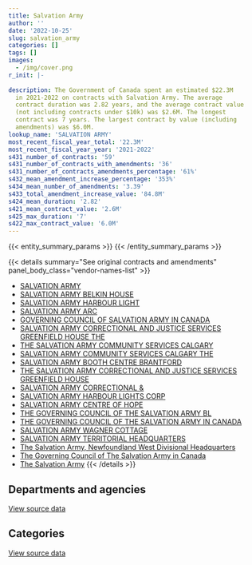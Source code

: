 ```yaml
---
title: Salvation Army
author: ''
date: '2022-10-25'
slug: salvation_army
categories: []
tags: []
images:
  - /img/cover.png
r_init: |-
  
description: The Government of Canada spent an estimated $22.3M
  in 2021-2022 on contracts with Salvation Army. The average
  contract duration was 2.82 years, and the average contract value
  (not including contracts under $10k) was $2.6M. The longest
  contract was 7 years. The largest contract by value (including
  amendments) was $6.0M.
lookup_name: 'SALVATION ARMY'
most_recent_fiscal_year_total: '22.3M'
most_recent_fiscal_year_year: '2021-2022'
s431_number_of_contracts: '59'
s431_number_of_contracts_with_amendments: '36'
s431_number_of_contracts_amendments_percentage: '61%'
s432_mean_amendment_increase_percentage: '353%'
s434_mean_number_of_amendments: '3.39'
s433_total_amendment_increase_value: '84.8M'
s424_mean_duration: '2.82'
s421_mean_contract_value: '2.6M'
s425_max_duration: '7'
s422_max_contract_value: '6.0M'
---
```


<script src="/rmarkdown-libs/htmlwidgets/htmlwidgets.js"></script>
<link href="/rmarkdown-libs/datatables-css/datatables-crosstalk.css" rel="stylesheet" />
<script src="/rmarkdown-libs/datatables-binding/datatables.js"></script>
<script src="/rmarkdown-libs/jquery/jquery-3.6.0.min.js"></script>
<link href="/rmarkdown-libs/dt-core-bootstrap/css/dataTables.bootstrap.min.css" rel="stylesheet" />
<link href="/rmarkdown-libs/dt-core-bootstrap/css/dataTables.bootstrap.extra.css" rel="stylesheet" />
<script src="/rmarkdown-libs/dt-core-bootstrap/js/jquery.dataTables.min.js"></script>
<script src="/rmarkdown-libs/dt-core-bootstrap/js/dataTables.bootstrap.min.js"></script>
<link href="/rmarkdown-libs/crosstalk/css/crosstalk.min.css" rel="stylesheet" />
<script src="/rmarkdown-libs/crosstalk/js/crosstalk.min.js"></script>
<script src="/rmarkdown-libs/htmlwidgets/htmlwidgets.js"></script>
<link href="/rmarkdown-libs/datatables-css/datatables-crosstalk.css" rel="stylesheet" />
<script src="/rmarkdown-libs/datatables-binding/datatables.js"></script>
<script src="/rmarkdown-libs/jquery/jquery-3.6.0.min.js"></script>
<link href="/rmarkdown-libs/dt-core-bootstrap/css/dataTables.bootstrap.min.css" rel="stylesheet" />
<link href="/rmarkdown-libs/dt-core-bootstrap/css/dataTables.bootstrap.extra.css" rel="stylesheet" />
<script src="/rmarkdown-libs/dt-core-bootstrap/js/jquery.dataTables.min.js"></script>
<script src="/rmarkdown-libs/dt-core-bootstrap/js/dataTables.bootstrap.min.js"></script>
<link href="/rmarkdown-libs/crosstalk/css/crosstalk.min.css" rel="stylesheet" />
<script src="/rmarkdown-libs/crosstalk/js/crosstalk.min.js"></script>

{{< entity_summary_params >}}
{{< /entity_summary_params >}}

{{< details summary="See original contracts and amendments" panel_body_class="vendor-names-list" >}}
- [SALVATION ARMY](https://search.open.canada.ca/en/ct/?sort=contract_value_f%20desc&page=1&search_text=%22SALVATION%20ARMY%22)
- [SALVATION ARMY BELKIN HOUSE](https://search.open.canada.ca/en/ct/?sort=contract_value_f%20desc&page=1&search_text=%22SALVATION%20ARMY%20BELKIN%20HOUSE%22)
- [SALVATION ARMY HARBOUR LIGHT](https://search.open.canada.ca/en/ct/?sort=contract_value_f%20desc&page=1&search_text=%22SALVATION%20ARMY%20HARBOUR%20LIGHT%22)
- [SALVATION ARMY ARC](https://search.open.canada.ca/en/ct/?sort=contract_value_f%20desc&page=1&search_text=%22SALVATION%20ARMY%20ARC%22)
- [GOVERNING COUNCIL OF SALVATION ARMY IN CANADA](https://search.open.canada.ca/en/ct/?sort=contract_value_f%20desc&page=1&search_text=%22GOVERNING%20COUNCIL%20OF%20SALVATION%20ARMY%20IN%20CANADA%22)
- [SALVATION ARMY CORRECTIONAL AND JUSTICE SERVICES GREENFIELD HOUSE THE](https://search.open.canada.ca/en/ct/?sort=contract_value_f%20desc&page=1&search_text=%22SALVATION%20ARMY%20CORRECTIONAL%20AND%20JUSTICE%20SERVICES%20GREENFIELD%20HOUSE%20THE%22)
- [THE SALVATION ARMY COMMUNITY SERVICES CALGARY](https://search.open.canada.ca/en/ct/?sort=contract_value_f%20desc&page=1&search_text=%22THE%20SALVATION%20ARMY%20COMMUNITY%20SERVICES%20CALGARY%22)
- [SALVATION ARMY COMMUNITY SERVICES CALGARY THE](https://search.open.canada.ca/en/ct/?sort=contract_value_f%20desc&page=1&search_text=%22SALVATION%20ARMY%20COMMUNITY%20SERVICES%20CALGARY%20THE%22)
- [SALVATION ARMY BOOTH CENTRE BRANTFORD](https://search.open.canada.ca/en/ct/?sort=contract_value_f%20desc&page=1&search_text=%22SALVATION%20ARMY%20BOOTH%20CENTRE%20BRANTFORD%22)
- [THE SALVATION ARMY CORRECTIONAL AND JUSTICE SERVICES GREENFIELD HOUSE](https://search.open.canada.ca/en/ct/?sort=contract_value_f%20desc&page=1&search_text=%22THE%20SALVATION%20ARMY%20CORRECTIONAL%20AND%20JUSTICE%20SERVICES%20GREENFIELD%20HOUSE%22)
- [SALVATION ARMY CORRECTIONAL &](https://search.open.canada.ca/en/ct/?sort=contract_value_f%20desc&page=1&search_text=%22SALVATION%20ARMY%20CORRECTIONAL%20%26%22)
- [SALVATION ARMY HARBOUR LIGHTS CORP](https://search.open.canada.ca/en/ct/?sort=contract_value_f%20desc&page=1&search_text=%22SALVATION%20ARMY%20HARBOUR%20LIGHTS%20CORP%22)
- [SALVATION ARMY CENTRE OF HOPE](https://search.open.canada.ca/en/ct/?sort=contract_value_f%20desc&page=1&search_text=%22SALVATION%20ARMY%20CENTRE%20OF%20HOPE%22)
- [THE GOVERNING COUNCIL OF THE SALVATION ARMY BL](https://search.open.canada.ca/en/ct/?sort=contract_value_f%20desc&page=1&search_text=%22THE%20GOVERNING%20COUNCIL%20OF%20THE%20SALVATION%20ARMY%20BL%22)
- [THE GOVERNING COUNCIL OF THE SALVATION ARMY IN CANADA](https://search.open.canada.ca/en/ct/?sort=contract_value_f%20desc&page=1&search_text=%22THE%20GOVERNING%20COUNCIL%20OF%20THE%20SALVATION%20ARMY%20IN%20CANADA%22)
- [SALVATION ARMY WAGNER COTTAGE](https://search.open.canada.ca/en/ct/?sort=contract_value_f%20desc&page=1&search_text=%22SALVATION%20ARMY%20WAGNER%20COTTAGE%22)
- [SALVATION ARMY TERRITORIAL HEADQUARTERS](https://search.open.canada.ca/en/ct/?sort=contract_value_f%20desc&page=1&search_text=%22SALVATION%20ARMY%20TERRITORIAL%20HEADQUARTERS%22)
- [The Salvation Army, Newfoundland West Divisional Headquarters](https://search.open.canada.ca/en/ct/?sort=contract_value_f%20desc&page=1&search_text=%22The%20Salvation%20Army%2c%20Newfoundland%20West%20Divisional%20Headquarters%22)
- [The Governing Council of The Salvation Army in Canada](https://search.open.canada.ca/en/ct/?sort=contract_value_f%20desc&page=1&search_text=%22The%20Governing%20Council%20of%20The%20Salvation%20Army%20in%20Canada%22)
- [The Salvation Army](https://search.open.canada.ca/en/ct/?sort=contract_value_f%20desc&page=1&search_text=%22The%20Salvation%20Army%22)
{{< /details >}}

## Departments and agencies

<div id="htmlwidget-1" style="width:100%;height:auto;" class="datatables html-widget"></div>
<script type="application/json" data-for="htmlwidget-1">{"x":{"style":"bootstrap","filter":"none","vertical":false,"data":[["<a href=\"/departments/cbsa-asfc/\">Canada Border Services Agency<\/a>","<a href=\"/departments/csc-scc/\">Correctional Service of Canada<\/a>"],[496340.51,20639102.28],[597567.85,21785047.02],[178336.92,21964679.9],[178336.92,22075585.02]],"container":"<table class=\"table table-striped table-hover row-border order-column display\">\n  <thead>\n    <tr>\n      <th>Department<\/th>\n      <th>2018-2019<\/th>\n      <th>2019-2020<\/th>\n      <th>2020-2021<\/th>\n      <th>2021-2022<\/th>\n    <\/tr>\n  <\/thead>\n<\/table>","options":{"order":[[4,"desc"]],"pageLength":10,"autoWidth":true,"columnDefs":[{"targets":1,"render":"function(data, type, row, meta) {\n    return type !== 'display' ? data : DTWidget.formatCurrency(data, \"$\", 2, 3, \",\", \".\", true, null);\n  }"},{"targets":2,"render":"function(data, type, row, meta) {\n    return type !== 'display' ? data : DTWidget.formatCurrency(data, \"$\", 2, 3, \",\", \".\", true, null);\n  }"},{"targets":3,"render":"function(data, type, row, meta) {\n    return type !== 'display' ? data : DTWidget.formatCurrency(data, \"$\", 2, 3, \",\", \".\", true, null);\n  }"},{"targets":4,"render":"function(data, type, row, meta) {\n    return type !== 'display' ? data : DTWidget.formatCurrency(data, \"$\", 2, 3, \",\", \".\", true, null);\n  }"},{"width":"16%","targets":[1,2,3,4]},{"className":"dt-right","targets":[1,2,3,4]}],"orderClasses":false}},"evals":["options.columnDefs.0.render","options.columnDefs.1.render","options.columnDefs.2.render","options.columnDefs.3.render"],"jsHooks":[]}</script>
<p class="text-right">
<a href="https://github.com/GoC-Spending/contracts-data/tree/main/data/out/vendors/salvation_army/summary_by_fiscal_year_by_department.csv" class="source-data-link btn btn-link">View source data</a>
</p>

## Categories

<div id="htmlwidget-2" style="width:100%;height:auto;" class="datatables html-widget"></div>
<script type="application/json" data-for="htmlwidget-2">{"x":{"style":"bootstrap","filter":"none","vertical":false,"data":[["<a href=\"/categories/office_management/\">Office management<\/a>","<a href=\"/categories/professional_services/\">Professional services<\/a>","<a href=\"/categories/medical/\">Medical<\/a>"],[15457.52,522022.62,20597962.65],[26686.1,632868.73,21723060.04],[22396.32,190103.88,21930516.62],[35517.52,178336.92,22040067.5]],"container":"<table class=\"table table-striped table-hover row-border order-column display\">\n  <thead>\n    <tr>\n      <th>Category<\/th>\n      <th>2018-2019<\/th>\n      <th>2019-2020<\/th>\n      <th>2020-2021<\/th>\n      <th>2021-2022<\/th>\n    <\/tr>\n  <\/thead>\n<\/table>","options":{"order":[[4,"desc"]],"dom":"t","pageLength":30,"autoWidth":true,"columnDefs":[{"targets":1,"render":"function(data, type, row, meta) {\n    return type !== 'display' ? data : DTWidget.formatCurrency(data, \"$\", 2, 3, \",\", \".\", true, null);\n  }"},{"targets":2,"render":"function(data, type, row, meta) {\n    return type !== 'display' ? data : DTWidget.formatCurrency(data, \"$\", 2, 3, \",\", \".\", true, null);\n  }"},{"targets":3,"render":"function(data, type, row, meta) {\n    return type !== 'display' ? data : DTWidget.formatCurrency(data, \"$\", 2, 3, \",\", \".\", true, null);\n  }"},{"targets":4,"render":"function(data, type, row, meta) {\n    return type !== 'display' ? data : DTWidget.formatCurrency(data, \"$\", 2, 3, \",\", \".\", true, null);\n  }"},{"width":"16%","targets":[1,2,3,4]},{"className":"dt-right","targets":[1,2,3,4]}],"orderClasses":false,"lengthMenu":[10,25,30,50,100]}},"evals":["options.columnDefs.0.render","options.columnDefs.1.render","options.columnDefs.2.render","options.columnDefs.3.render"],"jsHooks":[]}</script>
<p class="text-right">
<a href="https://github.com/GoC-Spending/contracts-data/tree/main/data/out/vendors/salvation_army/summary_by_fiscal_year_by_category.csv" class="source-data-link btn btn-link">View source data</a>
</p>
